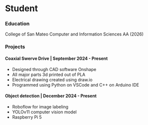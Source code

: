 # Student

### Education
College of San Mateo
Computer and Information Sciences AA (2026)

### Projects
#### Coaxial Swerve Drive | September 2024 - Present
- Designed through CAD software Onshape
- All major parts 3d printed out of PLA
- Electrical drawing created using draw.io
- Programmed using Python on VSCode and C++ on Arduino IDE

#### Object detection | December 2024 - Present
- Roboflow for image labeling
- YOLOv11 computer vision model
- Raspberry Pi 5 
